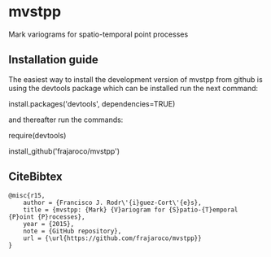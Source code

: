 # mvstpp
Mark variograms for spatio-temporal point processes

## Installation guide

The easiest way to install the development version of mvstpp from github is using the devtools package which can be installed run the next command:

install.packages('devtools', dependencies=TRUE)

and thereafter run the commands:

require(devtools)

install_github('frajaroco/mvstpp')

## CiteBibtex
```
@misc{r15,
	author = {Francisco J. Rodr\'{i}guez-Cort\'{e}s},
	title = {mvstpp: {Mark} {V}ariogram for {S}patio-{T}emporal {P}oint {P}rocesses},
	year = {2015},
	note = {GitHub repository},
	url = {\url{https://github.com/frajaroco/mvstpp}}
}

```
